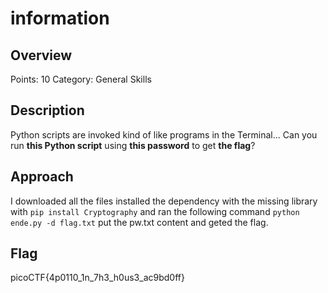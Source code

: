 # information

## Overview

Points: 10
Category: General Skills

## Description

Python scripts are invoked kind of like programs in the Terminal... Can you run **this Python script** using **this password** to get **the flag**?

## Approach

I downloaded all the files installed the dependency with the missing library with `pip install Cryptography` and ran the following command `python ende.py -d flag.txt` put the pw.txt content and geted the flag.

## Flag

picoCTF{4p0110_1n_7h3_h0us3_ac9bd0ff}
